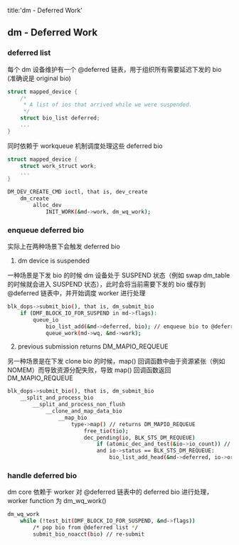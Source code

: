 title:'dm - Deferred Work'
## dm - Deferred Work


### deferred list

每个 dm 设备维护有一个 @deferred 链表，用于组织所有需要延迟下发的 bio (准确说是 original bio)

```c
struct mapped_device {
	/*
	 * A list of ios that arrived while we were suspended.
	 */
	struct bio_list deferred;
	...
}
```


同时依赖于 workqueue 机制调度处理这些 deferred bio

```c
struct mapped_device {
	struct work_struct work;
	...
}
```

```sh
DM_DEV_CREATE_CMD ioctl, that is, dev_create
    dm_create
        alloc_dev
            INIT_WORK(&md->work, dm_wq_work);
```


### enqueue deferred bio

实际上在两种场景下会触发 deferred bio

1. dm device is suspended

一种场景是下发 bio 的时候 dm 设备处于 SUSPEND 状态（例如 swap dm_table 的时候就会进入 SUSPEND 状态），此时会将当前需要下发的 bio 缓存到 @deferred 链表中，并开始调度 worker 进行处理

```sh
blk_dops->submit_bio(), that is, dm_submit_bio
    if (DMF_BLOCK_IO_FOR_SUSPEND in md->flags):
        queue_io
            bio_list_add(&md->deferred, bio); // enqueue bio to @deferred list
            queue_work(md->wq, &md->work);
```


2. previous submission returns DM_MAPIO_REQUEUE

另一种场景是在下发 clone bio 的时候，map() 回调函数中由于资源紧张（例如 NOMEM）而导致资源分配失败，导致 map() 回调函数返回 DM_MAPIO_REQUEUE

```sh
blk_dops->submit_bio(), that is, dm_submit_bio
    __split_and_process_bio
        __split_and_process_non_flush
            __clone_and_map_data_bio
                __map_bio
                    type->map() // returns DM_MAPIO_REQUEUE
                        free_tio(tio);
                        dec_pending(io, BLK_STS_DM_REQUEUE)
                            if (atomic_dec_and_test(&io->io_count)) // @io_count decreased to 0
                            and io->status == BLK_STS_DM_REQUEUE:
                                bio_list_add_head(&md->deferred, io->orig_bio) // enqueue original bio to @deferred list
```


### handle deferred bio

dm core 依赖于 worker 对 @deferred 链表中的 deferred bio 进行处理，worker function 为 dm_wq_work()

```sh
dm_wq_work
    while (!test_bit(DMF_BLOCK_IO_FOR_SUSPEND, &md->flags))
        /* pop bio from @deferred list */
        submit_bio_noacct(bio) // re-submit
```
